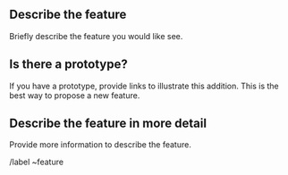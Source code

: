 ## Describe the feature
Briefly describe the feature you would like see.

## Is there a prototype?
If you have a prototype, provide links to illustrate this addition.  This is the best way to propose a new feature.

## Describe the feature in more detail
Provide more information to describe the feature.

/label ~feature
